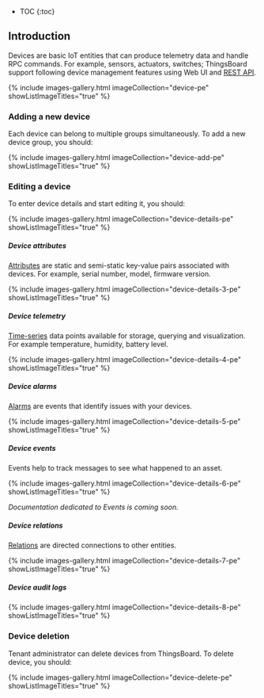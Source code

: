 * TOC
{:toc}

## Introduction

Devices are basic IoT entities that can produce telemetry data and handle RPC commands. For example, sensors, actuators, switches;
ThingsBoard support following device management features using Web UI and [REST API](/docs/{{docsPrefix}}reference/rest-api/).

{% include images-gallery.html imageCollection="device-pe" showListImageTitles="true" %}

### Adding a new device

Each device can belong to multiple groups simultaneously. To add a new device group, you should:

{% include images-gallery.html imageCollection="device-add-pe" showListImageTitles="true" %}

### Editing a device

To enter device details and start editing it, you should:

{% include images-gallery.html imageCollection="device-details-pe" showListImageTitles="true" %}

##### Device attributes

[Attributes](/docs/{{docsPrefix}}user-guide/attributes/) are static and semi-static key-value pairs associated with devices.
For example, serial number, model, firmware version.

{% include images-gallery.html imageCollection="device-details-3-pe" showListImageTitles="true" %}

##### Device telemetry

[Time-series](/docs/{{docsPrefix}}user-guide/telemetry/) data points available for storage, querying and visualization. For example temperature, humidity, battery level.

{% include images-gallery.html imageCollection="device-details-4-pe" showListImageTitles="true" %}

##### Device alarms

[Alarms](/docs/{{docsPrefix}}user-guide/alarms/) are events that identify issues with your devices.

{% include images-gallery.html imageCollection="device-details-5-pe" showListImageTitles="true" %}

##### Device events

Events help to track messages to see what happened to an asset.

{% include images-gallery.html imageCollection="device-details-6-pe" showListImageTitles="true" %}

_Documentation dedicated to Events is coming soon._

##### Device relations

[Relations](/docs/{{docsPrefix}}user-guide/entities-and-relations/#relations) are directed connections to other entities.

{% include images-gallery.html imageCollection="device-details-7-pe" showListImageTitles="true" %}

##### Device audit logs

{% include images-gallery.html imageCollection="device-details-8-pe" showListImageTitles="true" %}

### Device deletion

Tenant administrator can delete devices from ThingsBoard. To delete device, you should:

{% include images-gallery.html imageCollection="device-delete-pe" showListImageTitles="true" %}
